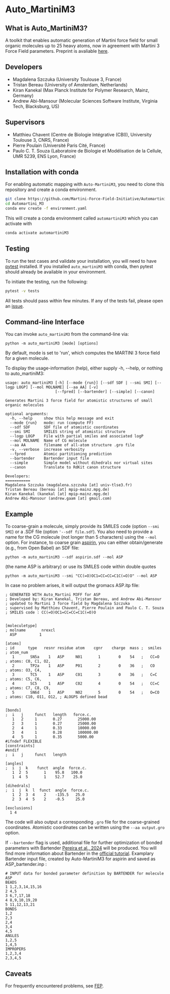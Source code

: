 Auto_MartiniM3
============

## What is Auto_MartiniM3?

A toolkit that enables automatic generation of Martini force field for small organic molecules up to 25 heavy atoms, now in agreement with Martini 3 Force Field parameters. 
Preprint is avaliable [here](https://doi.org/10.1101/2025.07.13.664596).

## Developers
* Magdalena Szczuka (University Toulouse 3, France)
* Tristan Bereau (University of Amsterdam, Netherlands)   
* Kiran Kanekal (Max Planck Institute for Polymer Research, Mainz, Germany)     
* Andrew Abi-Mansour (Molecular Sciences Software Institute, Virginia Tech, Blacksburg, US)

## Supervisors
* Matthieu Chavent (Centre de Biologie Intégrative (CBI)), University Toulouse 3, CNRS, France)
* Pierre Poulain (Université Paris Cité, France)
* Paulo C. T. Souza (Laboratoire de Biologie et Modélisation de la Cellule, UMR 5239, ENS Lyon, France)

## Installation with conda

 For enabling automatic mapping with `Auto-MartiniM3`, you need to clone this repository and create a conda environment.

```bash
git clone https://github.com/Martini-Force-Field-Initiative/Automartini_M3.git
cd Automartini_M3
conda env create -f environment.yaml
```

This will create a conda environment called `automartiniM3` which you can activate with

```bash
conda activate automartiniM3
```

## Testing

To run the test cases and validate your installation, you will need to have [pytest](https://docs.pytest.org/en/stable/getting-started.html) 
installed. If you installed `auto_martiniM3` with conda, then pytest should already be available in your environment.

To initiate the testing, run the following:
```bash
pytest -v tests
```

All tests should pass within few minutes. If any of the tests fail, please open an [issue](https://github.com/Martini-Force-Field-Initiative/Automartini_M3/issues).

## Command-line Interface
You can invoke `auto_martiniM3` from the command-line via:
```
python -m auto_martiniM3 [mode] [options]
```
By default, mode is set to 'run', which computes the MARTINI 3 force field for a given molecule.

To display the usage-information (help), either supply -h, --help, or nothing to auto_martiniM3:
 
```
usage: auto_martiniM3 [-h] [--mode {run}] [--sdf SDF | --smi SMI] [--logp LOGP] [--mol MOLNAME] [--aa AA] [-v]
                      [--fpred] [--bartender] [--simple] [--canon]

Generates Martini 3 force field for atomistic structures of small organic molecules

optional arguments:
  -h, --help     show this help message and exit
  --mode {run}   mode: run (compute FF)
  --sdf SDF      SDF file of atomistic coordinates
  --smi SMI      SMILES string of atomistic structure
  --logp LOGP    File with partial smiles and associated logP
  --mol MOLNAME  Name of CG molecule
  --aa AA        filename of all-atom structure .gro file
  -v, --verbose  increase verbosity
  --fpred        Atomic partitioning prediction
  --bartender    Bartender input file
  --simple       Simple model without dihedrals nor virtual sites
  --canon        Translate to RdKit canon structure

Developers:
===========
Magdalena Szczuka (magdalena.szczuka [at] univ-tlse3.fr)
Tristan Bereau (bereau [at] mpip-mainz.mpg.de)
Kiran Kanekal (kanekal [at] mpip-mainz.mpg.de)
Andrew Abi-Mansour (andrew.gaam [at] gmail.com)
```

## Example
To coarse-grain a molecule, simply provide its SMILES code (option `--smi SMI`) or a .SDF file (option `'--sdf file.sdf`). You also need to provide a name for the CG molecule (not longer than 5 characters) using the `--mol` option.  For instance, to coarse grain [aspirin](https://pubchem.ncbi.nlm.nih.gov/compound/2244#section=2D-Structure), you can either obtain/generate (e.g., from Open Babel) an SDF file:
```
python -m auto_martiniM3 --sdf aspirin.sdf --mol ASP 
```
(the name ASP is arbitrary) or use its SMILES code within double quotes
```
python -m auto_martiniM3 --smi "CC(=O)OC1=CC=CC=C1C(=O)O" --mol ASP 
```
In case no problem arises, it will output the gromacs ASP.itp file:
```
; GENERATED WITH Auto_Martini M3FF for ASP
; Developed by: Kiran Kanekal, Tristan Bereau, and Andrew Abi-Mansour
; updated to Martini 3 force field by Magdalena Szczuka
; supervised by Matthieu Chavent, Pierre Poulain and Paulo C. T. Souza 
; SMILES code : CC(=O)OC1=CC=CC=C1C(=O)O


[moleculetype]
; molname       nrexcl
  ASP          1

[atoms]
; id      type   resnr residue atom    cgnr    charge  mass ;  smiles    ; atom_num
   1       SN5a    1   ASP     N01       1        0    54   ;   CC=O     ; atoms: C0, C1, O2,          
   2       TP2a    1   ASP     P01       2        0    36   ;   CO       ; atoms: O3, C4,          
   3       TC5     1   ASP     C01       3        0    36   ;   C=C      ; atoms: C5, C6,          
   4       SC5     1   ASP     C02       4        0    54   ;   CC=C     ; atoms: C7, C8, C9,          
   5       SN6d    1   ASP     N02       5        0    54   ;   O=CO     ; atoms: C10, O11, O12, ; ALOGPS defined bead


[bonds]
;  i   j     funct   length   force.c.
   1   2     1       0.27       25000.00
   2   3     1       0.27       25000.00
   2   4     1       0.33       10000.00
   3   4     1       0.28       100000.00
   4   5     1       0.35       5000.00
#ifndef FLEXIBLE
[constraints]
#endif
;  i   j     funct   length

[angles]
;  i  j  k    funct  angle  force.c.
   1  2  5       1    95.8   100.0
   1  4  5       1    52.7    25.0

[dihedrals]
;  i  j  k  l  funct  angle  force.c.
   1  2  3  4    2    -135.5   25.0   
   2  3  4  5    2    -0.5     25.0   

[exclusions]
  1 4
```
The code will also output a corresponding `.gro` file for the coarse-grained coordinates.
Atomistic coordinates can be written using the `--aa output.gro` option.

If `--bartender` flag is used, additional file for further optimization of bonded parameters with Bartender [Pereira et al., 2024](https://pubs.acs.org/doi/10.1021/acs.jctc.4c00275) will be produced. You will find more information about Bartender in the [official tutorial](https://github.com/Martini-Force-Field-Initiative/Bartender.git). Examplary Bartender input file, created by Auto-MartiniM3 for aspirin and saved as ASP_bartender.inp :
```
# INPUT data for bonded parameter definition by BARTENDER for molecule ASP
BEADS
1 1,2,3,14,15,16
2 4,5
3 6,7,17,18
4 8,9,10,19,20
5 11,12,13,21
BONDS
1,2
2,3
2,4
3,4
4,5
ANGLES
1,2,5
1,4,5
IMPROPERS
1,2,3,4
2,3,4,5
```
## Caveats

For frequently encountered problems, see [FEP](FEP.md).


